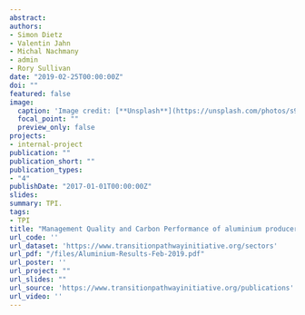```yaml
---
abstract: 
authors:
- Simon Dietz
- Valentin Jahn
- Michal Nachmany
- admin
- Rory Sullivan
date: "2019-02-25T00:00:00Z"
doi: ""
featured: false
image:
  caption: 'Image credit: [**Unsplash**](https://unsplash.com/photos/s9CC2SKySJM)'
  focal_point: ""
  preview_only: false
projects:
- internal-project
publication: ""
publication_short: ""
publication_types:
- "4"
publishDate: "2017-01-01T00:00:00Z"
slides: 
summary: TPI.
tags:
- TPI
title: "Management Quality and Carbon Performance of aluminium producers"
url_code: ''
url_dataset: 'https://www.transitionpathwayinitiative.org/sectors'
url_pdf: "/files/Aluminium-Results-Feb-2019.pdf"
url_poster: ''
url_project: ""
url_slides: ""
url_source: 'https://www.transitionpathwayinitiative.org/publications'
url_video: ''
---
```

